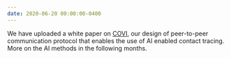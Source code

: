 ```yaml
---
date: 2020-06-20 00:00:00-0400
---
```


We have uploaded a white paper on <a href="https://arxiv.org/abs/2005.08502" target="_blank">COVI</a>, our design of peer-to-peer communication protocol that enables the use of AI enabled contact tracing. More on the AI methods in the following months.

